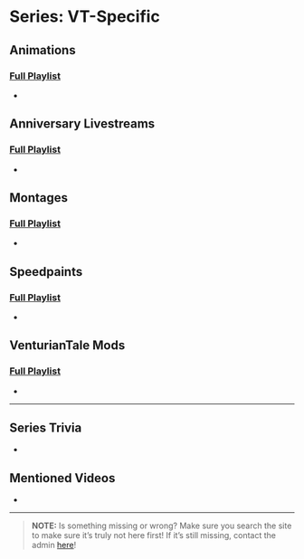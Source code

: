 # Series: VT-Specific
 
 
## **Animations**  
### [Full Playlist](https://www.youtube.com/playlist?list=PLwljWXtmIKiS9e8P8yWyK9iexXWBXne-g)
- 
 
## **Anniversary Livestreams**  
### [Full Playlist](https://www.youtube.com/playlist?list=PLwljWXtmIKiSzbw3HuSRtnuR4-h_APaUT)
- 
 
## **Montages**  
### [Full Playlist](https://www.youtube.com/playlist?list=PLwljWXtmIKiQGXCslKRBC-PL9JASozwK8)
- 
 
## **Speedpaints**  
### [Full Playlist](https://www.youtube.com/playlist?list=PLwljWXtmIKiSwCvOKbYdriVjJhtO8PtZj)
- 
 
## **VenturianTale Mods**  
### [Full Playlist](https://www.youtube.com/playlist?list=PLwljWXtmIKiS3zW-4Fs03PStqBnzIFiI5)
- 
 
----
 
## Series Trivia
- 
 
## Mentioned Videos
- []()
 
----
 
> **NOTE:** Is something missing or wrong? Make sure you search the site to make sure it’s truly not here first! If it’s still missing, contact the admin [here](../chapter_2.html)!